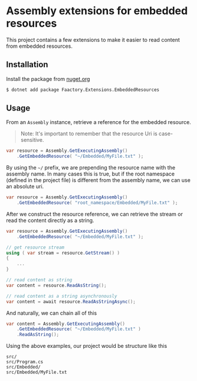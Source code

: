 # Assembly extensions for embedded resources

This project contains a few extensions to make it easier to read content from embedded resources.

## Installation

Install the package from [nuget.org](https://nuget.org)

```bash
$ dotnet add package Faactory.Extensions.EmbeddedResources
```

## Usage

From an `Assembly` instance, retrieve a reference for the embedded resource.

> Note: It's important to remember that the resource Uri is case-sensitive.

```csharp
var resource = Assembly.GetExecutingAssembly()
    .GetEmbeddedResource( "~/Embedded/MyFile.txt" );
```

By using the `~/` prefix, we are prepending the resource name with the assembly name. In many cases this is true, but if the root namespace (defined in the project file) is different from the assembly name, we can use an absolute uri.

```csharp
var resource = Assembly.GetExecutingAssembly()
    .GetEmbeddedResource( "root_namespace/Embedded/MyFile.txt" );
```

After we construct the resource reference, we can retrieve the stream or read the content directly as a string.

```csharp
var resource = Assembly.GetExecutingAssembly()
    .GetEmbeddedResource( "~/Embedded/MyFile.txt" );

// get resource stream
using ( var stream = resource.GetStream() )
{
    ...
}

// read content as string
var content = resource.ReadAsString();

// read content as a string asynchronously
var content = await resource.ReadAsStringAsync();
```

And naturally, we can chain all of this

```csharp
var content = Assembly.GetExecutingAssembly()
    .GetEmbeddedResource( "~/Embedded/MyFile.txt" )
    .ReadAsString();
```

Using the above examples, our project would be structure like this

```
src/
src/Program.cs
src/Embedded/
src/Embedded/MyFile.txt
```
